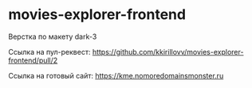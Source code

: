 # movies-explorer-frontend

Верстка по макету dark-3

Ссылка на пул-реквест:
https://github.com/kkirillovv/movies-explorer-frontend/pull/2

Ссылка на готовый сайт:
https://kme.nomoredomainsmonster.ru